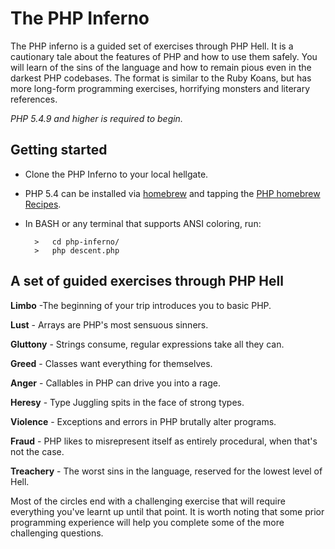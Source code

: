 # The PHP Inferno

The PHP inferno is a guided set of exercises through PHP Hell. It is a cautionary tale about the features of PHP and how to use them safely. You will learn of the sins of the language and how to remain pious even in the darkest PHP codebases. The format is similar to the Ruby Koans, but has more long-form programming exercises, horrifying monsters and literary references. 

_PHP 5.4.9 and higher is required to begin._

## Getting started

* Clone the PHP Inferno to your local hellgate.
* PHP 5.4 can be installed via [homebrew](http://mxcl.github.io/homebrew/) and tapping the [PHP homebrew Recipes](https://github.com/josegonzalez/homebrew-php).
* In BASH or any terminal that supports ANSI coloring, run:

		>	cd php-inferno/
		>	php descent.php

## A set of guided exercises through PHP Hell

**Limbo** -The beginning of your trip introduces you to basic PHP.

**Lust** - Arrays are PHP's most sensuous sinners.

**Gluttony** - Strings consume, regular expressions take all they can.

**Greed** - Classes want everything for themselves.

**Anger** - Callables in PHP can drive you into a rage.

**Heresy** - Type Juggling spits in the face of strong types.

**Violence** - Exceptions and errors in PHP brutally alter programs.

**Fraud** - PHP likes to misrepresent itself as entirely procedural, when that's not the case.

**Treachery** - The worst sins in the language, reserved for the lowest level of Hell.

Most of the circles end with a challenging exercise that will require everything you've learnt up until that point. It is worth noting that some prior programming experience will help you complete some of the more challenging questions.
